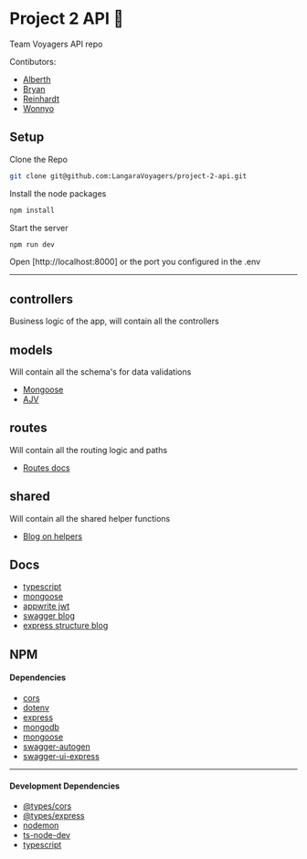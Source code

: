 # Project 2 API 🚀
Team Voyagers API repo

Contibutors:
- [Alberth](https://github.com/ALFAROSO)
- [Bryan](https://github.com/BryanCaldeira)
- [Reinhardt](https://github.com/ReinhardtBotha)
- [Wonnyo](https://github.com/whamester)

## Setup

Clone the Repo
```bash
git clone git@github.com:LangaraVoyagers/project-2-api.git
```

Install the node packages
```bash
npm install
```

Start the server

```bash
npm run dev
```
Open [http://localhost:8000] or the port you configured in the .env

---

## controllers
Business logic of the app, will contain all the controllers
## models 
Will contain all the schema's for data validations
- [Mongoose](https://mongoosejs.com/docs/guide.html)
- [AJV](https://ajv.js.org/options.html)

## routes
Will contain all the routing logic and paths
- [Routes docs](https://developer.mozilla.org/en-US/docs/Learn/Server-side/Express_Nodejs/routes)

## shared
Will contain all the shared helper functions
- [Blog on helpers](https://medium.com/@usamayousuf_62526/helper-functions-road-towards-clean-code-e3fc50b18933)

## Docs
- [typescript](https://www.typescriptlang.org/docs/handbook/intro.html)
- [mongoose](https://mongoosejs.com/docs/)
- [appwrite jwt](https://appwrite.io/docs/products/auth/jwt)
- [swagger blog](https://rajputankit22.medium.com/how-to-add-swagger-to-nodejs-rest-api-7caa870741be)
- [express structure blog](https://medium.com/codechef-vit/a-better-project-structure-with-express-and-node-js-c23abc2d736f)

## NPM
#### Dependencies
- [cors](https://www.npmjs.com/package/cors)
- [dotenv](https://www.npmjs.com/package/dotenv#-manage-multiple-environments)
- [express](https://www.npmjs.com/package/express)
- [mongodb](https://www.npmjs.com/package/mongodb)
- [mongoose](https://www.npmjs.com/package/mongoose)
- [swagger-autogen](https://www.npmjs.com/package/swagger-autogen)
- [swagger-ui-express](https://www.npmjs.com/package/swagger-ui-express)
---

#### Development Dependencies
- [@types/cors](https://www.npmjs.com/package/@types/cors)
- [@types/express](https://www.npmjs.com/package/@types/express)
- [nodemon](https://www.npmjs.com/package/nodemon)
- [ts-node-dev](https://www.npmjs.com/package/ts-node-dev)
- [typescript](https://www.npmjs.com/package/typescript)
